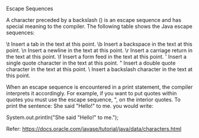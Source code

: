 Escape Sequences

A character preceded by a backslash (\) is an escape sequence and has special meaning to the compiler. The following table shows the Java escape sequences:

\t	Insert a tab in the text at this point.
\b	Insert a backspace in the text at this point.
\n	Insert a newline in the text at this point.
\r	Insert a carriage return in the text at this point.
\f	Insert a form feed in the text at this point.
\'	Insert a single quote character in the text at this point.
\"	Insert a double quote character in the text at this point.
\\	Insert a backslash character in the text at this point.

When an escape sequence is encountered in a print statement, the compiler interprets it accordingly. For example, if you want to put quotes within quotes you must use the escape sequence, \", on the interior quotes. To print the sentence: She said "Hello!" to me.
you would write:

System.out.println("She said \"Hello!\" to me.");

Refer: https://docs.oracle.com/javase/tutorial/java/data/characters.html
